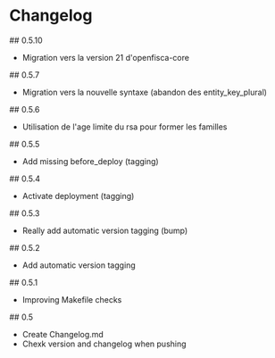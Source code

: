 # Changelog

## 0.5.10

* Migration vers la version 21 d'openfisca-core


## 0.5.7

* Migration vers la nouvelle syntaxe (abandon des entity_key_plural)

## 0.5.6

* Utilisation de l'age limite du rsa pour former les familles

## 0.5.5

* Add missing before_deploy (tagging)

## 0.5.4

* Activate deployment (tagging)

## 0.5.3

* Really add automatic version tagging (bump)

## 0.5.2

* Add automatic version tagging

## 0.5.1

* Improving Makefile checks

## 0.5

* Create Changelog.md
* Chexk version and changelog when pushing